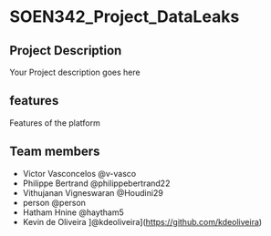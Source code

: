 # SOEN342_Project_DataLeaks

## Project Description
Your Project description goes here

## features
Features of the platform

## Team members
- Victor Vasconcelos @v-vasco
- Philippe Bertrand @philippebertrand22
- Vithujanan Vigneswaran @Houdini29
- person @person
- Hatham Hnine @haytham5
- Kevin de Oliveira ]@kdeoliveira](https://github.com/kdeoliveira)
